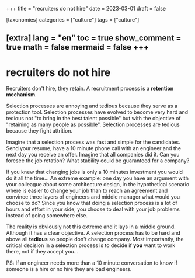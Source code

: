 +++
title = "recruiters do not hire"
date = 2023-03-01
draft = false

[taxonomies]
categories = ["culture"]
tags = ["culture"]

[extra]
lang = "en"
toc = true
show_comment = true
math = false
mermaid = false
+++
---

# recruiters do not hire

Recruiters don't hire, they retain. A recruitment process is a **retention mechanism**.

Selection processes are annoying and tedious because they serve as a protection tool. Selection processes have evolved to become very hard and tedious not "to bring in the best talent possible" but with the objective of "retaining as many people as possible". Selection processes are tedious because they fight attrition.

Imagine that a selection process was fast and simple for the candidates. Send your resume, have a 10 minute phone call with an engineer and the next day you receive an offer. Imagine that all companies did it. Can you foresee the job rotation? What stability could be guaranteed for a company?

If you knew that changing jobs is only a 10 minutes investment you would do it all the time... An extreme example: one day you have an argument with your colleague about some architecture design, in the hypothetical scenario where is easier to change your job than to reach an agreement and convince three layers of engineers and middle manager what would you choose to do? Since you know that doing a selection process is a lot of hours and effort in your side, you choose to deal with your job problems instead of going somewhere else.

The reality is obviously not this extreme and it lays in a middle ground. Although it has a clear objective. A selection process has to be hard and above all **tedious** so people don't change company. Most importantly, the critical decision in a selection process  is to decide if **you** want to work there, not if they accept you...

PS: If an engineer needs more than a 10 minute conversation to know if someone is a hire or no hire they are bad engineers. 
